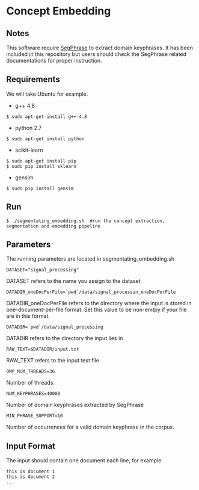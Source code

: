 # Concept Embedding


## Notes

This software require [SegPhrase](https://github.com/shangjingbo1226/SegPhrase) to extract domain keyphrases. It has been included in this repository but users should check the SegPhrase related documentations for proper instruction.

## Requirements

We will take Ubuntu for example.

* g++ 4.8
```
$ sudo apt-get install g++-4.8
```
* python 2.7
```
$ sudo apt-get install python
```
* scikit-learn
```
$ sudo apt-get install pip
$ sudo pip install sklearn
```
* gensim
```
$ sudo pip install gensim
```



## Run

```
$ ./segmentating_embedding.sh  #run the concept extraction, segmentation and embedding pipeline
```

## Parameters
The running parameters are located in segmentating_embedding.sh
```
DATASET="signal_processing"
```
DATASET refers to the name you assign to the dataset
```
DATADIR_oneDocPerFile=`pwd`/data/signal_processin_oneDocPerFile
```
DATADIR_oneDocPerFile refers to the directory where the input is stored in one-document-per-file format. Set this value to be non-emtpy if your file are in this format.
```
DATADIR=`pwd`/data/signal_processing
```
DATADIR refers to the directory the input lies in
```
RAW_TEXT=$DATADIR/input.txt
```
RAW_TEXT refers to the input text file



```
OMP_NUM_THREADS=36
```
Number of threads.

```
NUM_KEYPHRASES=40000
```
Number of domain keyphrases extracted by SegPhrase

```
MIN_PHRASE_SUPPORT=10
```
Number of occurrences for a valid domain keyphrase in the corpus.

## Input Format
The input should contain one document each line, for example

```
this is document 1
this is document 2
...
```



